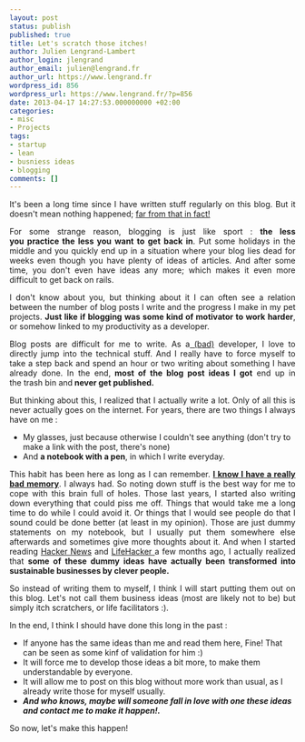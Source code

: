 ```yaml
---
layout: post
status: publish
published: true
title: Let's scratch those itches!
author: Julien Lengrand-Lambert
author_login: jlengrand
author_email: julien@lengrand.fr
author_url: https://www.lengrand.fr
wordpress_id: 856
wordpress_url: https://www.lengrand.fr/?p=856
date: 2013-04-17 14:27:53.000000000 +02:00
categories:
- misc
- Projects
tags:
- startup
- lean
- busniess ideas
- blogging
comments: []
---
```

<p style="text-align: justify;">It's been a long time since I have written stuff regularly on this blog. But it doesn't mean nothing happened; <a title="my github" href="https://github.com/jlengrand?tab=repositories" target="_blank">far from that in fact!</a></p>
<p style="text-align: justify;">For some strange reason, blogging is just like sport : <strong>the less you practice the less you want to get back in</strong>.
Put some holidays in the middle and you quickly end up in a situation where your blog lies dead for weeks even though you have plenty of ideas of articles.
And after some time, you don't even have ideas any more; which makes it even more difficult to get back on rails.</p>
<p style="text-align: justify;">I don't know about you, but thinking about it I can often see a relation between the number of blog posts I write and the progress I make in my pet projects. <strong>Just like if blogging was some kind of motivator to work harder</strong>, or somehow linked to my productivity as a developer.</p>
<p style="text-align: justify;">
Blog posts are difficult for me to write. As a<a title="bad developer" href="https://www.guynirpaz.com/2012/06/11/good-developer-bad-developer/" target="_blank"> (bad)</a> developer, I love to directly jump into the technical stuff. And I really have to force myself to take a step back and spend an hour or two writing about something I have already done. In the end,<strong> most of the blog post ideas I got</strong> end up in the trash bin and<strong> never get published.</strong></p>
<p style="text-align: justify;">But thinking about this, I realized that I actually write a lot. Only of all this is never actually goes on the internet.
For years, there are two things I always have on me :</p>

<ul>
	<li>My glasses, just because otherwise I couldn't see anything (don't try to make a link with the post, there's none)</li>
	<li>And <strong>a notebook with a pen</strong>, in which I write everyday.</li>
</ul>
<p style="text-align: justify;">This habit has been here as long as I can remember.
<a title="handle knowledge" href="https://www.lengrand.fr/2012/03/efficiently-handle-knowledge-as-a-computer-scientist/" target="_blank"><strong>I know I have a really bad memory</strong></a>. I always had. So noting down stuff is the best way for me to cope with this brain full of holes.
Those last years, I started also writing down everything that could piss me off. Things that would take me a long time to do while I could avoid it. Or things that I would see people do that I sound could be done better (at least in my opinion).
Those are just dummy statements on my notebook, but I usually put them somewhere else afterwards and sometimes give more thoughts about it.
And when I started reading <a title="HN" href="https://news.ycombinator.com/" target="_blank">Hacker News</a> and <a title="life hacker" href="https://lifehacker.com/recommended" target="_blank">LifeHacker </a>a few months ago, I actually realized that <strong>some of these dummy ideas have actually been transformed into sustainable businesses by clever people.</strong></p>
<p style="text-align: justify;">So instead of writing them to myself, I think I will start putting them out on this blog. Let's not call them business ideas (most are likely not to be) but simply itch scratchers, or life facilitators :).</p>
<p style="text-align: justify;">In the end, I think I should have done this long in the past :</p>

<ul>
	<li>If anyone has the same ideas than me and read them here, Fine! That can be seen as some kinf of validation for him :)</li>
	<li>It will force me to develop those ideas a bit more, to make them understandable by everyone.</li>
	<li>It will allow me to post on this blog without more work than usual, as I already write those for myself usually.</li>
	<li><strong><em id="__mceDel" style="text-align: justify;"><em id="__mceDel"><em id="__mceDel">And who knows, maybe will someone fall in love with one these ideas and contact me to make it happen!.</em></em></em></strong></li>
</ul>
<p style="text-align: justify;">So now, let's make this happen!</p>
